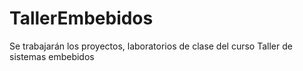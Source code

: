 # TallerEmbebidos
Se trabajarán los proyectos, laboratorios de clase del curso Taller de sistemas embebidos
